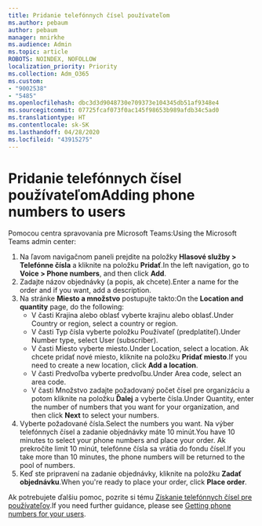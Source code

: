 ```yaml
---
title: Pridanie telefónnych čísel používateľom
ms.author: pebaum
author: pebaum
manager: mnirkhe
ms.audience: Admin
ms.topic: article
ROBOTS: NOINDEX, NOFOLLOW
localization_priority: Priority
ms.collection: Adm_O365
ms.custom:
- "9002538"
- "5485"
ms.openlocfilehash: dbc3d3d9048730e709373e104345db51af9348e4
ms.sourcegitcommit: 07725fcaf073f0ac145f98653b989afdb34c5ad0
ms.translationtype: HT
ms.contentlocale: sk-SK
ms.lasthandoff: 04/28/2020
ms.locfileid: "43915275"
---
```

# <a name="adding-phone-numbers-to-users"></a><span data-ttu-id="b12fa-102">Pridanie telefónnych čísel používateľom</span><span class="sxs-lookup"><span data-stu-id="b12fa-102">Adding phone numbers to users</span></span>

<span data-ttu-id="b12fa-103">Pomocou centra spravovania pre Microsoft Teams:</span><span class="sxs-lookup"><span data-stu-id="b12fa-103">Using the Microsoft Teams admin center:</span></span>

1. <span data-ttu-id="b12fa-104">Na ľavom navigačnom paneli prejdite na položky **Hlasové služby > Telefónne čísla** a kliknite na položku **Pridať**.</span><span class="sxs-lookup"><span data-stu-id="b12fa-104">In the left navigation, go to **Voice > Phone numbers**, and then click **Add**.</span></span>
2. <span data-ttu-id="b12fa-105">Zadajte názov objednávky (a popis, ak chcete).</span><span class="sxs-lookup"><span data-stu-id="b12fa-105">Enter a name for the order and if you want, add a description.</span></span>
3. <span data-ttu-id="b12fa-106">Na stránke **Miesto a množstvo** postupujte takto:</span><span class="sxs-lookup"><span data-stu-id="b12fa-106">On the **Location and quantity** page, do the following:</span></span>
    - <span data-ttu-id="b12fa-107">V časti Krajina alebo oblasť vyberte krajinu alebo oblasť.</span><span class="sxs-lookup"><span data-stu-id="b12fa-107">Under Country or region, select a country or region.</span></span>
    - <span data-ttu-id="b12fa-108">V časti Typ čísla vyberte položku Používateľ (predplatiteľ).</span><span class="sxs-lookup"><span data-stu-id="b12fa-108">Under Number type, select User (subscriber).</span></span>
    - <span data-ttu-id="b12fa-109">V časti Miesto vyberte miesto.</span><span class="sxs-lookup"><span data-stu-id="b12fa-109">Under Location, select a location.</span></span> <span data-ttu-id="b12fa-110">Ak chcete pridať nové miesto, kliknite na položku **Pridať miesto**.</span><span class="sxs-lookup"><span data-stu-id="b12fa-110">If you need to create a new location, click **Add a location**.</span></span>
    - <span data-ttu-id="b12fa-111">V časti Predvoľba vyberte predvoľbu.</span><span class="sxs-lookup"><span data-stu-id="b12fa-111">Under Area code, select an area code.</span></span>
    - <span data-ttu-id="b12fa-112">V časti Množstvo zadajte požadovaný počet čísel pre organizáciu a potom kliknite na položku **Ďalej** a vyberte čísla.</span><span class="sxs-lookup"><span data-stu-id="b12fa-112">Under Quantity, enter the number of numbers that you want for your organization, and then click **Next** to select your numbers.</span></span>
4. <span data-ttu-id="b12fa-113">Vyberte požadované čísla.</span><span class="sxs-lookup"><span data-stu-id="b12fa-113">Select the numbers you want.</span></span> <span data-ttu-id="b12fa-114">Na výber telefónnych čísel a zadanie objednávky máte 10 minút.</span><span class="sxs-lookup"><span data-stu-id="b12fa-114">You have 10 minutes to select your phone numbers and place your order.</span></span> <span data-ttu-id="b12fa-115">Ak prekročíte limit 10 minút, telefónne čísla sa vrátia do fondu čísel.</span><span class="sxs-lookup"><span data-stu-id="b12fa-115">If you take more than 10 minutes, the phone numbers will be returned to the pool of numbers.</span></span>
5. <span data-ttu-id="b12fa-116">Keď ste pripravení na zadanie objednávky, kliknite na položku **Zadať objednávku**.</span><span class="sxs-lookup"><span data-stu-id="b12fa-116">When you're ready to place your order, click **Place order**.</span></span>

<span data-ttu-id="b12fa-117">Ak potrebujete ďalšiu pomoc, pozrite si tému [Získanie telefónnych čísel pre používateľov](https://docs.microsoft.com/microsoftteams/getting-phone-numbers-for-your-users).</span><span class="sxs-lookup"><span data-stu-id="b12fa-117">If you need further guidance, please see [Getting phone numbers for your users](https://docs.microsoft.com/microsoftteams/getting-phone-numbers-for-your-users).</span></span>
